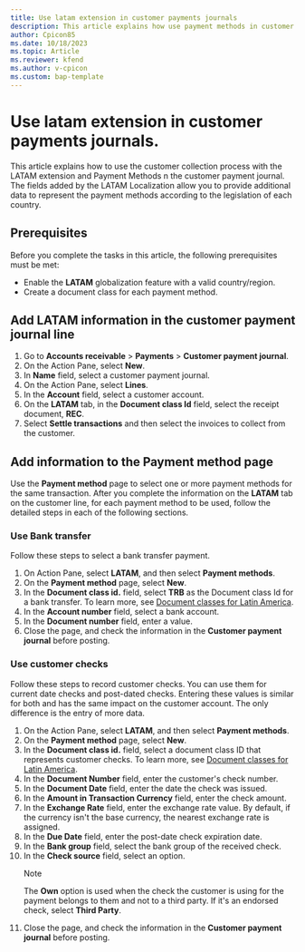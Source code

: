 ```yaml
---
title: Use latam extension in customer payments journals
description: This article explains how use payment methods in customer payments.
author: Cpicon85 
ms.date: 10/18/2023 
ms.topic: Article
ms.reviewer: kfend
ms.author: v-cpicon 
ms.custom: bap-template
---
```


# Use latam extension in customer payments journals.

This article explains how to use the customer collection process with the LATAM extension and Payment Methods n the customer payment journal. The fields added by the LATAM Localization allow you to provide additional data to represent the payment methods according to the legislation of each country.

## Prerequisites
Before you complete the tasks in this article, the following prerequisites must be met:

- Enable the **LATAM** globalization feature with a valid country/region.
- Create a document class for each payment method.

## Add LATAM information in the customer payment journal line

1. Go to **Accounts receivable** > **Payments** > **Customer payment journal**.
2. On the Action Pane, select **New**.
3. In **Name** field, select a customer payment journal.
4. On the Action Pane, select **Lines**.
5. In the **Account** field, select a customer account.
6. On the **LATAM** tab, in the **Document class Id** field, select the receipt document, **REC**.
7. Select **Settle transactions** and then select the invoices to collect from the customer.

## Add information to the Payment method page

Use the **Payment method** page to select one or more payment methods for the same transaction. After you complete the information on the **LATAM** tab on the customer line, for each payment method to be used, follow the detailed steps in each of the following sections.

### Use Bank transfer
Follow these steps to select a bank transfer payment.

1. On Action Pane, select **LATAM**, and then select **Payment methods**.
2. On the **Payment method** page, select **New**.
3. In the **Document class id.** field, select **TRB** as the Document class Id for a bank transfer. To learn more, see [Document classes for Latin America](ltm-core-document-class.md).
4. In the **Account number** field, select a bank account.
5. In the **Document number** field, enter a value.
6. Close the page, and check the information in the **Customer payment journal** before posting.

### Use customer checks
Follow these steps to record customer checks. You can use them for current date checks and post-dated checks. Entering these values is similar for both and has the same impact on the customer account. The only difference is the entry of more data.

1. On the Action Pane, select **LATAM**, and then select **Payment methods**.
2. On the **Payment method** page, select **New**.
3. In the **Document class id.** field, select a document class ID that represents customer checks. To learn more, see [Document classes for Latin America](ltm-core-document-class.md).
4. In the **Document Number** field, enter the customer's check number.
5. In the **Document Date** field, enter the date the check was issued.
6. In the **Amount in Transaction Currency** field, enter the check amount.
7. In the **Exchange Rate** field, enter the exchange rate value. By default, if the currency isn't the base currency, the nearest exchange rate is assigned.
8. In the **Due Date** field, enter the post-date check expiration date.
9. In the **Bank group** field, select the bank group of the received check.
10. In the **Check source** field, select an option.
    > [!NOTE]
    > The **Own** option is used when the check the customer is using for the payment belongs to them and not to a third party. If it's an endorsed check, select **Third Party**.
11. Close the page, and check the information in the **Customer payment journal** before posting.
